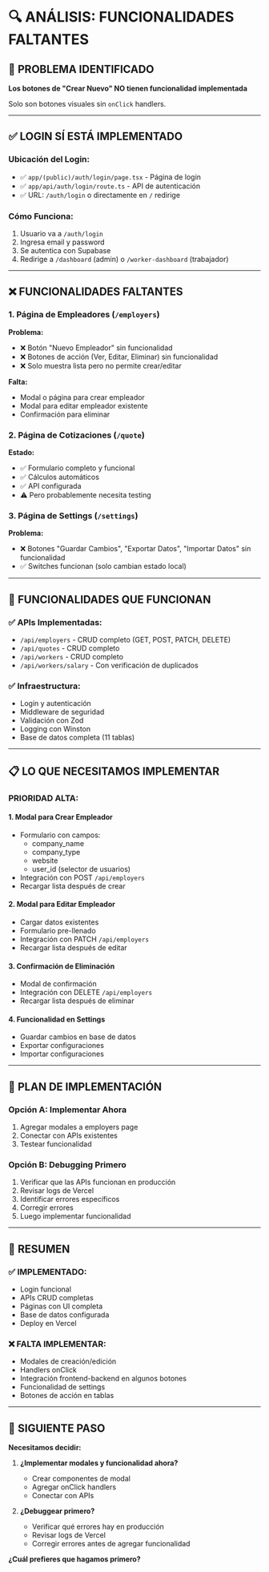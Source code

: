 # 🔍 ANÁLISIS: FUNCIONALIDADES FALTANTES

## 🎯 PROBLEMA IDENTIFICADO

**Los botones de "Crear Nuevo" NO tienen funcionalidad implementada**

Solo son botones visuales sin `onClick` handlers.

---

## ✅ LOGIN SÍ ESTÁ IMPLEMENTADO

### Ubicación del Login:

- ✅ `app/(public)/auth/login/page.tsx` - Página de login
- ✅ `app/api/auth/login/route.ts` - API de autenticación
- ✅ URL: `/auth/login` o directamente en `/` redirige

### Cómo Funciona:

1. Usuario va a `/auth/login`
2. Ingresa email y password
3. Se autentica con Supabase
4. Redirige a `/dashboard` (admin) o `/worker-dashboard` (trabajador)

---

## ❌ FUNCIONALIDADES FALTANTES

### 1. **Página de Empleadores (`/employers`)**

**Problema:**

- ❌ Botón "Nuevo Empleador" sin funcionalidad
- ❌ Botones de acción (Ver, Editar, Eliminar) sin funcionalidad
- ❌ Solo muestra lista pero no permite crear/editar

**Falta:**

- Modal o página para crear empleador
- Modal para editar empleador existente
- Confirmación para eliminar

### 2. **Página de Cotizaciones (`/quote`)**

**Estado:**

- ✅ Formulario completo y funcional
- ✅ Cálculos automáticos
- ✅ API configurada
- ⚠️ Pero probablemente necesita testing

### 3. **Página de Settings (`/settings`)**

**Problema:**

- ❌ Botones "Guardar Cambios", "Exportar Datos", "Importar Datos" sin funcionalidad
- ✅ Switches funcionan (solo cambian estado local)

---

## 🔧 FUNCIONALIDADES QUE FUNCIONAN

### ✅ APIs Implementadas:

- `/api/employers` - CRUD completo (GET, POST, PATCH, DELETE)
- `/api/quotes` - CRUD completo
- `/api/workers` - CRUD completo
- `/api/workers/salary` - Con verificación de duplicados

### ✅ Infraestructura:

- Login y autenticación
- Middleware de seguridad
- Validación con Zod
- Logging con Winston
- Base de datos completa (11 tablas)

---

## 📋 LO QUE NECESITAMOS IMPLEMENTAR

### PRIORIDAD ALTA:

#### 1. Modal para Crear Empleador

- Formulario con campos:
  - company_name
  - company_type
  - website
  - user_id (selector de usuarios)
- Integración con POST `/api/employers`
- Recargar lista después de crear

#### 2. Modal para Editar Empleador

- Cargar datos existentes
- Formulario pre-llenado
- Integración con PATCH `/api/employers`
- Recargar lista después de editar

#### 3. Confirmación de Eliminación

- Modal de confirmación
- Integración con DELETE `/api/employers`
- Recargar lista después de eliminar

#### 4. Funcionalidad en Settings

- Guardar cambios en base de datos
- Exportar configuraciones
- Importar configuraciones

---

## 🎯 PLAN DE IMPLEMENTACIÓN

### Opción A: Implementar Ahora

1. Agregar modales a employers page
2. Conectar con APIs existentes
3. Testear funcionalidad

### Opción B: Debugging Primero

1. Verificar que las APIs funcionan en producción
2. Revisar logs de Vercel
3. Identificar errores específicos
4. Corregir errores
5. Luego implementar funcionalidad

---

## 📝 RESUMEN

### ✅ IMPLEMENTADO:

- Login funcional
- APIs CRUD completas
- Páginas con UI completa
- Base de datos configurada
- Deploy en Vercel

### ❌ FALTA IMPLEMENTAR:

- Modales de creación/edición
- Handlers onClick
- Integración frontend-backend en algunos botones
- Funcionalidad de settings
- Botones de acción en tablas

---

## 🚀 SIGUIENTE PASO

**Necesitamos decidir:**

1. **¿Implementar modales y funcionalidad ahora?**

   - Crear componentes de modal
   - Agregar onClick handlers
   - Conectar con APIs

2. **¿Debuggear primero?**
   - Verificar qué errores hay en producción
   - Revisar logs de Vercel
   - Corregir errores antes de agregar funcionalidad

**¿Cuál prefieres que hagamos primero?**
